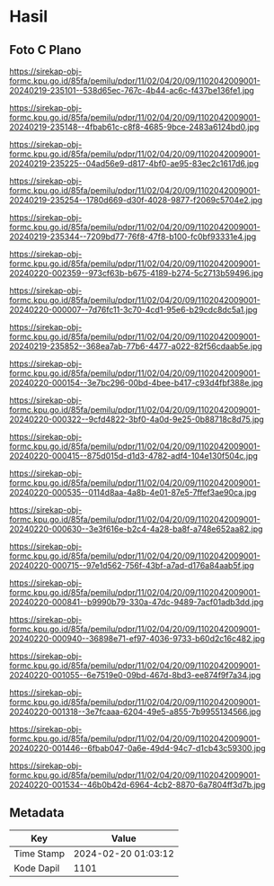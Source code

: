 # Hasil

## Foto C Plano

https://sirekap-obj-formc.kpu.go.id/85fa/pemilu/pdpr/11/02/04/20/09/1102042009001-20240219-235101--538d65ec-767c-4b44-ac6c-f437be136fe1.jpg

https://sirekap-obj-formc.kpu.go.id/85fa/pemilu/pdpr/11/02/04/20/09/1102042009001-20240219-235148--4fbab61c-c8f8-4685-9bce-2483a6124bd0.jpg

https://sirekap-obj-formc.kpu.go.id/85fa/pemilu/pdpr/11/02/04/20/09/1102042009001-20240219-235225--04ad56e9-d817-4bf0-ae95-83ec2c1617d6.jpg

https://sirekap-obj-formc.kpu.go.id/85fa/pemilu/pdpr/11/02/04/20/09/1102042009001-20240219-235254--1780d669-d30f-4028-9877-f2069c5704e2.jpg

https://sirekap-obj-formc.kpu.go.id/85fa/pemilu/pdpr/11/02/04/20/09/1102042009001-20240219-235344--7209bd77-76f8-47f8-b100-fc0bf93331e4.jpg

https://sirekap-obj-formc.kpu.go.id/85fa/pemilu/pdpr/11/02/04/20/09/1102042009001-20240220-002359--973cf63b-b675-4189-b274-5c2713b59496.jpg

https://sirekap-obj-formc.kpu.go.id/85fa/pemilu/pdpr/11/02/04/20/09/1102042009001-20240220-000007--7d76fc11-3c70-4cd1-95e6-b29cdc8dc5a1.jpg

https://sirekap-obj-formc.kpu.go.id/85fa/pemilu/pdpr/11/02/04/20/09/1102042009001-20240219-235852--368ea7ab-77b6-4477-a022-82f56cdaab5e.jpg

https://sirekap-obj-formc.kpu.go.id/85fa/pemilu/pdpr/11/02/04/20/09/1102042009001-20240220-000154--3e7bc296-00bd-4bee-b417-c93d4fbf388e.jpg

https://sirekap-obj-formc.kpu.go.id/85fa/pemilu/pdpr/11/02/04/20/09/1102042009001-20240220-000322--9cfd4822-3bf0-4a0d-9e25-0b88718c8d75.jpg

https://sirekap-obj-formc.kpu.go.id/85fa/pemilu/pdpr/11/02/04/20/09/1102042009001-20240220-000415--875d015d-d1d3-4782-adf4-104e130f504c.jpg

https://sirekap-obj-formc.kpu.go.id/85fa/pemilu/pdpr/11/02/04/20/09/1102042009001-20240220-000535--0114d8aa-4a8b-4e01-87e5-7ffef3ae90ca.jpg

https://sirekap-obj-formc.kpu.go.id/85fa/pemilu/pdpr/11/02/04/20/09/1102042009001-20240220-000630--3e3f616e-b2c4-4a28-ba8f-a748e652aa82.jpg

https://sirekap-obj-formc.kpu.go.id/85fa/pemilu/pdpr/11/02/04/20/09/1102042009001-20240220-000715--97e1d562-756f-43bf-a7ad-d176a84aab5f.jpg

https://sirekap-obj-formc.kpu.go.id/85fa/pemilu/pdpr/11/02/04/20/09/1102042009001-20240220-000841--b9990b79-330a-47dc-9489-7acf01adb3dd.jpg

https://sirekap-obj-formc.kpu.go.id/85fa/pemilu/pdpr/11/02/04/20/09/1102042009001-20240220-000940--36898e71-ef97-4036-9733-b60d2c16c482.jpg

https://sirekap-obj-formc.kpu.go.id/85fa/pemilu/pdpr/11/02/04/20/09/1102042009001-20240220-001055--6e7519e0-09bd-467d-8bd3-ee874f9f7a34.jpg

https://sirekap-obj-formc.kpu.go.id/85fa/pemilu/pdpr/11/02/04/20/09/1102042009001-20240220-001318--3e7fcaaa-6204-49e5-a855-7b9955134566.jpg

https://sirekap-obj-formc.kpu.go.id/85fa/pemilu/pdpr/11/02/04/20/09/1102042009001-20240220-001446--6fbab047-0a6e-49d4-94c7-d1cb43c59300.jpg

https://sirekap-obj-formc.kpu.go.id/85fa/pemilu/pdpr/11/02/04/20/09/1102042009001-20240220-001534--46b0b42d-6964-4cb2-8870-6a7804ff3d7b.jpg


## Metadata

| Key        | Value               |
| ---------- | ------------------- |
| Time Stamp | 2024-02-20 01:03:12 |
| Kode Dapil | 1101                |




